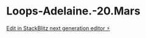 # Loops-Adelaine.-20.Mars

[Edit in StackBlitz next generation editor ⚡️](https://stackblitz.com/~/github.com/GrillFisk/Loops-Adelaine.-20.Mars)